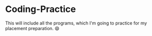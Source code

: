 # Coding-Practice
This will include all the programs, which I'm going to practice for my placement preparation. 😄